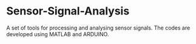 # Sensor-Signal-Analysis
A set of tools for processing and analysing sensor signals. 
The codes are developed using MATLAB and ARDUINO.
